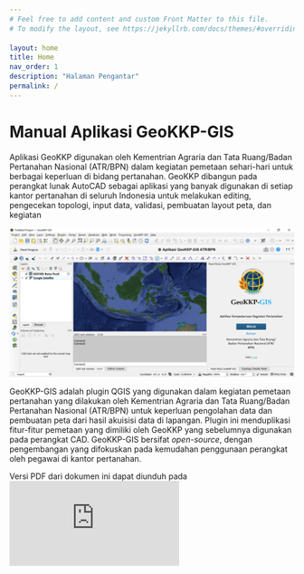 ```yaml
---
# Feel free to add content and custom Front Matter to this file.
# To modify the layout, see https://jekyllrb.com/docs/themes/#overriding-theme-defaults

layout: home
title: Home
nav_order: 1
description: "Halaman Pengantar"
permalink: /
---
```


# Manual Aplikasi GeoKKP-GIS

Aplikasi GeoKKP digunakan oleh Kementrian Agraria dan Tata Ruang/Badan Pertanahan Nasional (ATR/BPN) dalam kegiatan pemetaan sehari-hari untuk berbagai keperluan di bidang pertanahan. GeoKKP dibangun pada perangkat lunak AutoCAD sebagai aplikasi yang banyak digunakan di setiap kantor pertanahan di seluruh Indonesia untuk melakukan editing, pengecekan topologi, input data, validasi, pembuatan layout peta, dan kegiatan 

<img src="./assets/2022-04-17-16-40-33-image.png" title="" alt="" data-align="center">

GeoKKP-GIS adalah plugin QGIS yang digunakan dalam kegiatan pemetaan pertanahan yang dilakukan oleh Kementrian Agraria dan Tata Ruang/Badan Pertanahan Nasional (ATR/BPN) untuk keperluan pengolahan data dan pembuatan peta dari hasil akuisisi data di lapangan. Plugin ini menduplikasi fitur-fitur pemetaan yang dimiliki oleh GeoKKP yang sebelumnya digunakan pada perangkat CAD. GeoKKP-GIS bersifat *open-source*, dengan pengembangan yang difokuskan pada kemudahan penggunaan perangkat oleh pegawai di kantor pertanahan. 


Versi PDF dari dokumen ini dapat diunduh pada ![Link berikut](https://github.com/geokkp-gis/docs/raw/main/Manual%20GeoKKP-GIS%20-%20v1.1.8.pdf)
                                                        
